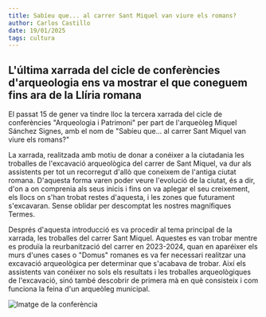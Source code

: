 ```yaml
---
title: Sabíeu que... al carrer Sant Miquel van viure els romans?
author: Carlos Castillo
date: 19/01/2025
tags: cultura
---
```


## L'última xarrada del cicle de conferències d'arqueologia ens va mostrar el que coneguem fins ara de la Llíria romana

El passat 15 de gener va tindre lloc la tercera xarrada del cicle de conferències "Arqueologia i Patrimoni" per part de l'arqueòleg Miquel Sánchez Signes, amb el nom de "Sabíeu que... al carrer Sant Miquel van viure els romans?" 

La xarrada, realitzada amb motiu de donar a conéixer a la ciutadania les troballes de l'excavació arqueològica del carrer de Sant Miquel, va dur als assistents per tot un recorregut d'allò que coneixem de l'antiga ciutat romana. D'aquesta forma varen poder veure l'evolució de la ciutat, és a dir, d'on a on comprenia als seus inicis i fins on va aplegar el seu creixement, els llocs on s'han trobat restes d'aquesta, i les zones que futurament s'excavaran. Sense oblidar per descomptat les nostres magnífiques Termes.

Després d'aquesta introducció es va procedir al tema principal de la xarrada, les troballes del carrer Sant Miquel. Aquestes es van trobar mentre es produïa la reurbanització del carrer en 2023-2024, quan en aparéixer els murs d'unes cases o "Domus" romanes es va fer necessari realitzar una excavació arqueològica per determinar que s'acabava de trobar. Així els assistents van conéixer no sols els resultats i les troballes arqueològiques de l'excavació, sinó també descobrir de primera mà en què consisteix i com funciona la feina d'un arqueòleg municipal.

![Imatge de la conferència](/assets/continguts/recursos/20250123-arqueologia.jpg "Imatge de la conferència")